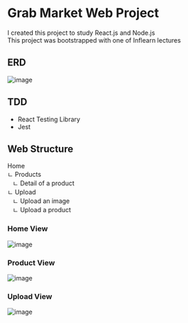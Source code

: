 # Grab Market Web Project

I created this project to study React.js and Node.js  
This project was bootstrapped with one of Inflearn lectures

## ERD

![image](https://user-images.githubusercontent.com/12199090/208284416-ce805a74-f206-4cfc-a1b2-c8919e984335.png)

## TDD

- React Testing Library
- Jest

## Web Structure

Home  
ㄴ Products  
&nbsp;&nbsp;&nbsp;ㄴ Detail of a product  
ㄴ Upload  
&nbsp;&nbsp;&nbsp;ㄴ Upload an image  
&nbsp;&nbsp;&nbsp;ㄴ Upload a product

### Home View

![image](https://user-images.githubusercontent.com/12199090/208284503-b5d30271-64fd-4e66-939f-f49d5c5c10d9.png)

### Product View

![image](https://user-images.githubusercontent.com/12199090/208284509-893d174d-f63a-437e-819f-6f819bcf4507.png)

### Upload View

![image](https://user-images.githubusercontent.com/12199090/208284518-be95ee51-2b18-47b6-b923-fe45eb771782.png)
